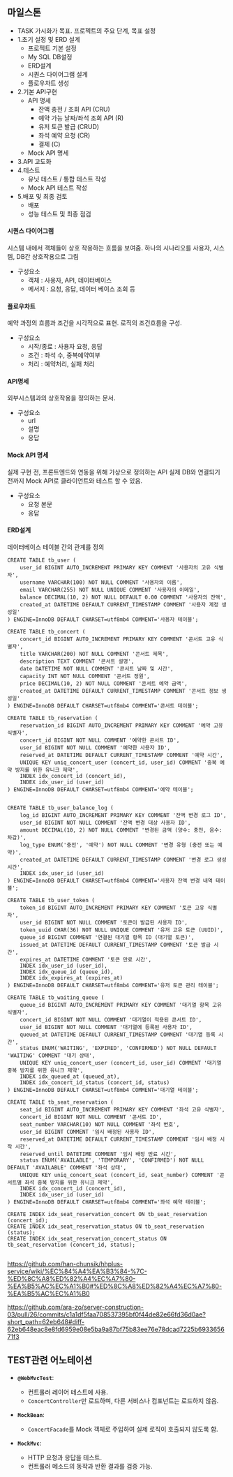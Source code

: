 ## 마일스톤
- TASK 가시화가 목표. 프로젝트의 주요 단계, 목표 설정
- 1.초기 설정 및 ERD 설계
	- 프로젝트 기본 설정
	- My SQL DB설정
	- ERD설계
	- 시퀀스 다이어그램 설계
	- 플로우차트 생성
- 2.기본 API구현
	- API 명세
		- 잔액 충전 / 조회 API (CRU)
		- 예약 가능 날짜/좌석 조회 API (R)
		- 유저 토큰 발급 (CRUD)
		- 좌석 예약 요청 (CR)
		- 결제 (C)
	- Mock API 명세
- 3.API 고도화
- 4.테스트
	- 유닛 테스트 / 통합 테스트 작성
	- Mock API 테스트 작성
- 5.배포 및 최종 검토
	- 배포
	- 성능 테스트 및 최종 점검

#### 시퀀스 다이어그램 
시스템 내에서 객체들이 상호 작용하는 흐름을 보여줌.
하나의 시나리오를 사용자, 시스템, DB간 상호작용으로 그림
- 구성요소 
	- 객체 : 사용자, API, 데이터베이스
	- 메서지 : 요청, 응답, 데이터 베이스 조회 등
#### 플로우차트 
예약 과정의 흐름과 조건을 시각적으로 표현.
로직의 조건흐름을 구성.
- 구성요소
	- 시작/종료 : 사용자 요청, 응답
	- 조건 : 좌석 수, 중복예약여부
	- 처리 : 예약처리, 실패 처리

#### API명세
외부시스템과의 상호작용을 정의하는 문서.
- 구성요소
	- url
	- 설명
	- 응답

#### Mock API 명세
실제 구현 전, 프론트엔드와 연동을 위해 가상으로 정의하는 API
실제 DB와 연결되기 전까지 Mock API로 클라이언트와 테스트 할 수 있음.
- 구성요소
	- 요청 본문
	- 응답

#### ERD설계 
데이터베이스 테이블 간의 관계를 정의
```
CREATE TABLE tb_user (
    user_id BIGINT AUTO_INCREMENT PRIMARY KEY COMMENT '사용자의 고유 식별자',
    username VARCHAR(100) NOT NULL COMMENT '사용자의 이름',
    email VARCHAR(255) NOT NULL UNIQUE COMMENT '사용자의 이메일',
    balance DECIMAL(10, 2) NOT NULL DEFAULT 0.00 COMMENT '사용자의 잔액',
    created_at DATETIME DEFAULT CURRENT_TIMESTAMP COMMENT '사용자 계정 생성일'
) ENGINE=InnoDB DEFAULT CHARSET=utf8mb4 COMMENT='사용자 테이블';

CREATE TABLE tb_concert (
    concert_id BIGINT AUTO_INCREMENT PRIMARY KEY COMMENT '콘서트 고유 식별자',
    title VARCHAR(200) NOT NULL COMMENT '콘서트 제목',
    description TEXT COMMENT '콘서트 설명',
    date DATETIME NOT NULL COMMENT '콘서트 날짜 및 시간',
    capacity INT NOT NULL COMMENT '콘서트 정원',
    price DECIMAL(10, 2) NOT NULL COMMENT '콘서트 예약 금액',
    created_at DATETIME DEFAULT CURRENT_TIMESTAMP COMMENT '콘서트 정보 생성일'
) ENGINE=InnoDB DEFAULT CHARSET=utf8mb4 COMMENT='콘서트 테이블';

CREATE TABLE tb_reservation (
    reservation_id BIGINT AUTO_INCREMENT PRIMARY KEY COMMENT '예약 고유 식별자',
    concert_id BIGINT NOT NULL COMMENT '예약한 콘서트 ID',
    user_id BIGINT NOT NULL COMMENT '예약한 사용자 ID',
    reserved_at DATETIME DEFAULT CURRENT_TIMESTAMP COMMENT '예약 시간',
    UNIQUE KEY uniq_concert_user (concert_id, user_id) COMMENT '중복 예약 방지를 위한 유니크 제약',
    INDEX idx_concert_id (concert_id),
    INDEX idx_user_id (user_id)
) ENGINE=InnoDB DEFAULT CHARSET=utf8mb4 COMMENT='예약 테이블';


CREATE TABLE tb_user_balance_log (
    log_id BIGINT AUTO_INCREMENT PRIMARY KEY COMMENT '잔액 변경 로그 ID',
    user_id BIGINT NOT NULL COMMENT '잔액 변경 대상 사용자 ID',
    amount DECIMAL(10, 2) NOT NULL COMMENT '변경된 금액 (양수: 충전, 음수: 차감)',
    log_type ENUM('충전', '예약') NOT NULL COMMENT '변경 유형 (충전 또는 예약)',
    created_at DATETIME DEFAULT CURRENT_TIMESTAMP COMMENT '변경 로그 생성 시간',
    INDEX idx_user_id (user_id)
) ENGINE=InnoDB DEFAULT CHARSET=utf8mb4 COMMENT='사용자 잔액 변경 내역 테이블';

CREATE TABLE tb_user_token (
    token_id BIGINT AUTO_INCREMENT PRIMARY KEY COMMENT '토큰 고유 식별자',
    user_id BIGINT NOT NULL COMMENT '토큰이 발급된 사용자 ID',
    token_uuid CHAR(36) NOT NULL UNIQUE COMMENT '유저 고유 토큰 (UUID)',
    queue_id BIGINT COMMENT '연결된 대기열 항목 ID (대기열 토큰)',
    issued_at DATETIME DEFAULT CURRENT_TIMESTAMP COMMENT '토큰 발급 시간',
    expires_at DATETIME COMMENT '토큰 만료 시간',
    INDEX idx_user_id (user_id),
    INDEX idx_queue_id (queue_id),
    INDEX idx_expires_at (expires_at)
) ENGINE=InnoDB DEFAULT CHARSET=utf8mb4 COMMENT='유저 토큰 관리 테이블';

CREATE TABLE tb_waiting_queue (
    queue_id BIGINT AUTO_INCREMENT PRIMARY KEY COMMENT '대기열 항목 고유 식별자',
    concert_id BIGINT NOT NULL COMMENT '대기열이 적용된 콘서트 ID',
    user_id BIGINT NOT NULL COMMENT '대기열에 등록된 사용자 ID',
    queued_at DATETIME DEFAULT CURRENT_TIMESTAMP COMMENT '대기열 등록 시간',
    status ENUM('WAITING', 'EXPIRED', 'CONFIRMED') NOT NULL DEFAULT 'WAITING' COMMENT '대기 상태',
    UNIQUE KEY uniq_concert_user (concert_id, user_id) COMMENT '대기열 중복 방지를 위한 유니크 제약',
    INDEX idx_queued_at (queued_at),
    INDEX idx_concert_id_status (concert_id, status)
) ENGINE=InnoDB DEFAULT CHARSET=utf8mb4 COMMENT='대기열 테이블';

CREATE TABLE tb_seat_reservation (
    seat_id BIGINT AUTO_INCREMENT PRIMARY KEY COMMENT '좌석 고유 식별자',
    concert_id BIGINT NOT NULL COMMENT '콘서트 ID',
    seat_number VARCHAR(10) NOT NULL COMMENT '좌석 번호',
    user_id BIGINT COMMENT '임시 배정된 사용자 ID',
    reserved_at DATETIME DEFAULT CURRENT_TIMESTAMP COMMENT '임시 배정 시작 시간',
    reserved_until DATETIME COMMENT '임시 배정 만료 시간',
    status ENUM('AVAILABLE', 'TEMPORARY', 'CONFIRMED') NOT NULL DEFAULT 'AVAILABLE' COMMENT '좌석 상태',
    UNIQUE KEY uniq_concert_seat (concert_id, seat_number) COMMENT '콘서트별 좌석 중복 방지를 위한 유니크 제약',
    INDEX idx_concert_id (concert_id),
    INDEX idx_user_id (user_id)
) ENGINE=InnoDB DEFAULT CHARSET=utf8mb4 COMMENT='좌석 예약 테이블';

CREATE INDEX idx_seat_reservation_concert ON tb_seat_reservation (concert_id);
CREATE INDEX idx_seat_reservation_status ON tb_seat_reservation (status);
CREATE INDEX idx_seat_reservation_concert_status ON tb_seat_reservation (concert_id, status);


```


https://github.com/han-chunsik/hhplus-service/wiki/%EC%84%A4%EA%B3%84-%7C-%ED%8C%A8%ED%82%A4%EC%A7%80-%EA%B5%AC%EC%A1%B0#%ED%8C%A8%ED%82%A4%EC%A7%80-%EA%B5%AC%EC%A1%B0

https://github.com/ara-zo/server-construction-03/pull/26/commits/c1a1df5faa708537395bf0f44de82e66fd36d0ae?short_path=62eb648#diff-62eb648eac8e8fd6959e08e5ba9a87bf75b83ee76e78dcad7225b693365671f3


## TEST관련 어노테이션
- **`@WebMvcTest`**:
    
    - 컨트롤러 레이어 테스트에 사용.
    - `ConcertController`만 로드하며, 다른 서비스나 컴포넌트는 로드하지 않음.
- **`MockBean`**:
    
    - `ConcertFacade`를 Mock 객체로 주입하여 실제 로직이 호출되지 않도록 함.
- **`MockMvc`**:
    
    - HTTP 요청과 응답을 테스트.
    - 컨트롤러 메소드의 동작과 반환 결과를 검증 가능.